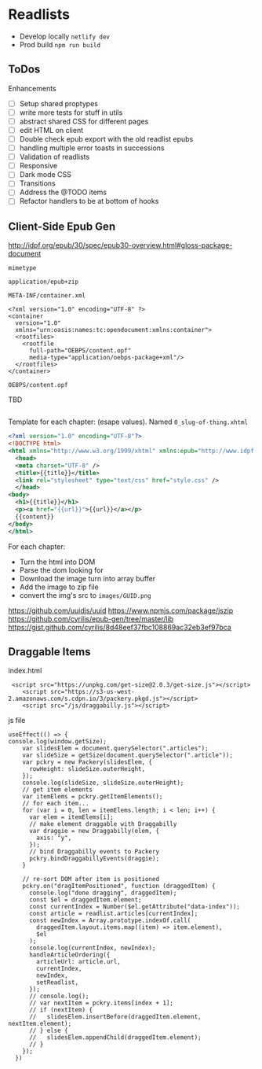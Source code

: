 # Readlists

- Develop locally `netlify dev`
- Prod build `npm run build`

## ToDos

Enhancements

- [ ] Setup shared proptypes
- [ ] write more tests for stuff in utils
- [ ] abstract shared CSS for different pages
- [ ] edit HTML on client
- [ ] Double check epub export with the old readlist epubs
- [ ] handling multiple error toasts in successions
- [ ] Validation of readlists
- [ ] Responsive
- [ ] Dark mode CSS
- [ ] Transitions
- [ ] Address the @TODO items
- [ ] Refactor handlers to be at bottom of hooks

## Client-Side Epub Gen

http://idpf.org/epub/30/spec/epub30-overview.html#gloss-package-document

`mimetype`

```
application/epub+zip
```

`META-INF/container.xml`

```
<?xml version="1.0" encoding="UTF-8" ?>
<container
  version="1.0"
  xmlns="urn:oasis:names:tc:opendocument:xmlns:container">
  <rootfiles>
    <rootfile
      full-path="OEBPS/content.opf"
      media-type="application/oebps-package+xml"/>
  </rootfiles>
</container>
```

`OEBPS/content.opf`

TBD

```

```

Template for each chapter: (esape values). Named `0_slug-of-thing.xhtml`

```xml
<?xml version="1.0" encoding="UTF-8"?>
<!DOCTYPE html>
<html xmlns="http://www.w3.org/1999/xhtml" xmlns:epub="http://www.idpf.org/2007/ops" lang="en">
  <head>
  <meta charset="UTF-8" />
  <title>{{title}}</title>
  <link rel="stylesheet" type="text/css" href="style.css" />
  </head>
<body>
  <h1>{{title}}</h1>
  <p><a href="{{url}}">{{url}}</a></p>
  {{content}}
</body>
</html>
```

For each chapter:

- Turn the html into DOM
- Parse the dom looking for <img>
- Download the image turn into array buffer
- Add the image to zip file
- convert the img's src to `images/GUID.png`

https://github.com/uuidjs/uuid
https://www.npmjs.com/package/jszip
https://github.com/cyrilis/epub-gen/tree/master/lib
https://gist.github.com/cyrilis/8d48eef37fbc108869ac32eb3ef97bca

## Draggable Items

index.html

```
 <script src="https://unpkg.com/get-size@2.0.3/get-size.js"></script>
    <script src="https://s3-us-west-2.amazonaws.com/s.cdpn.io/3/packery.pkgd.js"></script>
    <script src="/js/draggabilly.js"></script>
```

js file

```
useEffect(() => {
console.log(window.getSize);
    var slidesElem = document.querySelector(".articles");
    var slideSize = getSize(document.querySelector(".article"));
    var pckry = new Packery(slidesElem, {
      rowHeight: slideSize.outerHeight,
    });
    console.log(slideSize, slideSize.outerHeight);
    // get item elements
    var itemElems = pckry.getItemElements();
    // for each item...
    for (var i = 0, len = itemElems.length; i < len; i++) {
      var elem = itemElems[i];
      // make element draggable with Draggabilly
      var draggie = new Draggabilly(elem, {
        axis: "y",
      });
      // bind Draggabilly events to Packery
      pckry.bindDraggabillyEvents(draggie);
    }

    // re-sort DOM after item is positioned
    pckry.on("dragItemPositioned", function (draggedItem) {
      console.log("done dragging", draggedItem);
      const $el = draggedItem.element;
      const currentIndex = Number($el.getAttribute("data-index"));
      const article = readlist.articles[currentIndex];
      const newIndex = Array.prototype.indexOf.call(
        draggedItem.layout.items.map((item) => item.element),
        $el
      );
      console.log(currentIndex, newIndex);
      handleArticleOrdering({
        articleUrl: article.url,
        currentIndex,
        newIndex,
        setReadlist,
      });
      // console.log();
      // var nextItem = pckry.items[index + 1];
      // if (nextItem) {
      //   slidesElem.insertBefore(draggedItem.element, nextItem.element);
      // } else {
      //   slidesElem.appendChild(draggedItem.element);
      // }
    });
  })
```
